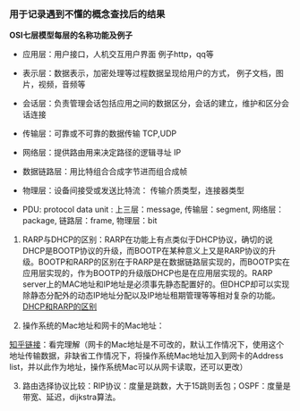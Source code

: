 ### 用于记录遇到不懂的概念查找后的结果

**OSI七层模型每层的名称功能及例子**

* 应用层：用户接口，人机交互用户界面 例子http，qq等

* 表示层：数据表示，加密处理等过程数据呈现给用户的方式， 例子文档，图片，视频，音频等

* 会话层：负责管理会话包括应用之间的数据区分，会话的建立，维护和区分会话连接

* 传输层：可靠或不可靠的数据传输 TCP,UDP

* 网络层：提供路由用来决定路径的逻辑寻址 IP

* 数据链路层：用比特组合合成字节进而组合成帧

* 物理层：设备间接受或发送比特流： 传输介质类型，连接器类型

* PDU: protocol data unit : 上三层：message, 传输层：segment, 网络层：package, 链路层：frame, 物理层：bit





1. RARP与DHCP的区别：RARP在功能上有点类似于DHCP协议，确切的说DHCP是BOOTP协议的升级，而BOOTP在某种意义上又是RARP协议的升级。BOOTP和RARP的区别在于RARP是在数据链路层实现的，而BOOTP实在应用层实现的，作为BOOTP的升级版DHCP也是在应用层实现的。RARP server上的MAC地址和IP地址是必须事先静态配置好的。但DHCP却可以实现除静态分配外的动态IP地址分配以及IP地址租期管理等等相对复杂的功能。[ DHCP和RARP的区别](http://blog.csdn.net/a158337/article/details/44150267)

2. 操作系统的Mac地址和网卡的Mac地址：

[知乎链接](https://www.zhihu.com/question/50542339)：看完理解（网卡的Mac地址是不可改的，默认工作情况下，使用这个地址传输数据，非缺省工作情况下，将操作系统Mac地址加入到网卡的Address list，并以此作为地址，操作系统Mac可以从网卡读取，还可以更改）

3. 路由选择协议比较：RIP协议：度量是跳数，大于15跳则丢包；OSPF：度量是带宽、延迟，dijkstra算法。

